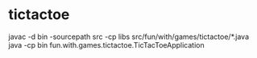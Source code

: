 # tictactoe
javac -d bin -sourcepath src -cp libs src/fun/with/games/tictactoe/*.java
java -cp bin fun.with.games.tictactoe.TicTacToeApplication
